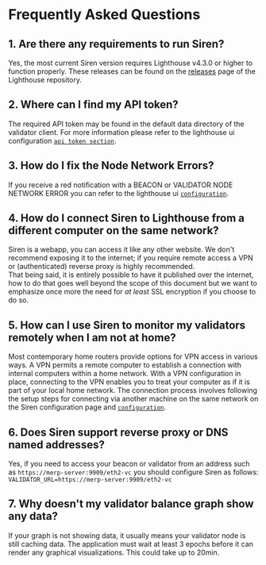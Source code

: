 # Frequently Asked Questions

## 1. Are there any requirements to run Siren?

Yes, the most current Siren version requires Lighthouse v4.3.0 or higher to function properly. These releases can be found on the [releases](https://github.com/sigp/lighthouse/releases) page of the Lighthouse repository.

## 2. Where can I find my API token?

The required API token may be found in the default data directory of the validator client. For more information please refer to the lighthouse ui configuration [`api token section`](./api-vc-auth-header.md).

## 3. How do I fix the Node Network Errors?

If you receive a red notification with a BEACON or VALIDATOR NODE NETWORK ERROR you can refer to the lighthouse ui [`configuration`](./ui-configuration.md#configuration).

## 4. How do I connect Siren to Lighthouse from a different computer on the same network?

Siren is a webapp, you can access it like any other website. We don't recommend exposing it to the internet; if you require remote access a VPN or (authenticated) reverse proxy is highly recommended.  
That being said, it is entirely possible to have it published over the internet, how to do that goes well beyond the scope of this document but we want to emphasize once more the need for *at least* SSL encryption if you choose to do so.

## 5. How can I use Siren to monitor my validators remotely when I am not at home?

Most contemporary home routers provide options for VPN access in various ways. A VPN permits a remote computer to establish a connection with internal computers within a home network. With a VPN configuration in place, connecting to the VPN enables you to treat your computer as if it is part of your local home network. The connection process involves following the setup steps for connecting via another machine on the same network on the Siren configuration page and [`configuration`](./ui-configuration.md#configuration).

## 6. Does Siren support reverse proxy or DNS named addresses?

Yes, if you need to access your beacon or validator from an address such as `https://merp-server:9909/eth2-vc` you should configure Siren as follows:  
`VALIDATOR_URL=https://merp-server:9909/eth2-vc`

## 7. Why doesn't my validator balance graph show any data?

If your graph is not showing data, it usually means your validator node is still caching data. The application must wait at least 3 epochs before it can render any graphical visualizations. This could take up to 20min.

